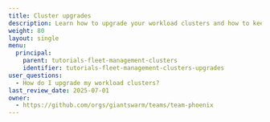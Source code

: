 ```yaml
---
title: Cluster upgrades
description: Learn how to upgrade your workload clusters and how to keep them ready for upgrades.
weight: 80
layout: single
menu:
  principal:
    parent: tutorials-fleet-management-clusters
    identifier: tutorials-fleet-management-clusters-upgrades
user_questions:
  - How do I upgrade my workload clusters?
last_review_date: 2025-07-01
owner:
  - https://github.com/orgs/giantswarm/teams/team-phoenix
---
```


